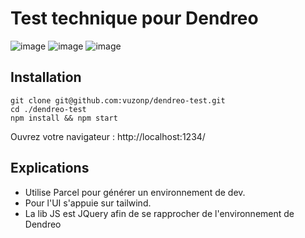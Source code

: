 # Test technique pour Dendreo
![image](https://user-images.githubusercontent.com/1331250/223573428-88819624-e6c7-401f-8886-ed041b9f7d45.png)
![image](https://user-images.githubusercontent.com/1331250/223573460-15c1f0cf-6e25-493e-becc-098e774b4f84.png)
![image](https://user-images.githubusercontent.com/1331250/223573492-c8d435ed-5093-46ee-bc0c-f75e4d8fcd2d.png)



## Installation

```
git clone git@github.com:vuzonp/dendreo-test.git
cd ./dendreo-test
npm install && npm start
```
Ouvrez votre navigateur : http://localhost:1234/

## Explications
- Utilise Parcel pour générer un environnement de dev. 
- Pour l'UI s'appuie sur tailwind.
- La lib JS est JQuery afin de se rapprocher de l'environnement de Dendreo 
